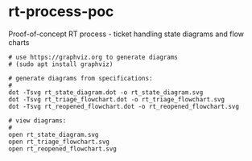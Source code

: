 # rt-process-poc
Proof-of-concept RT process - ticket handling state diagrams and flow charts

```
# use https://graphviz.org to generate diagrams
# (sudo apt install graphviz)

# generate diagrams from specifications:
#
dot -Tsvg rt_state_diagram.dot -o rt_state_diagram.svg
dot -Tsvg rt_triage_flowchart.dot -o rt_triage_flowchart.svg
dot -Tsvg rt_reopened_flowchart.dot -o rt_reopened_flowchart.svg

# view diagrams:
#
open rt_state_diagram.svg 
open rt_triage_flowchart.svg 
open rt_reopened_flowchart.svg
```

